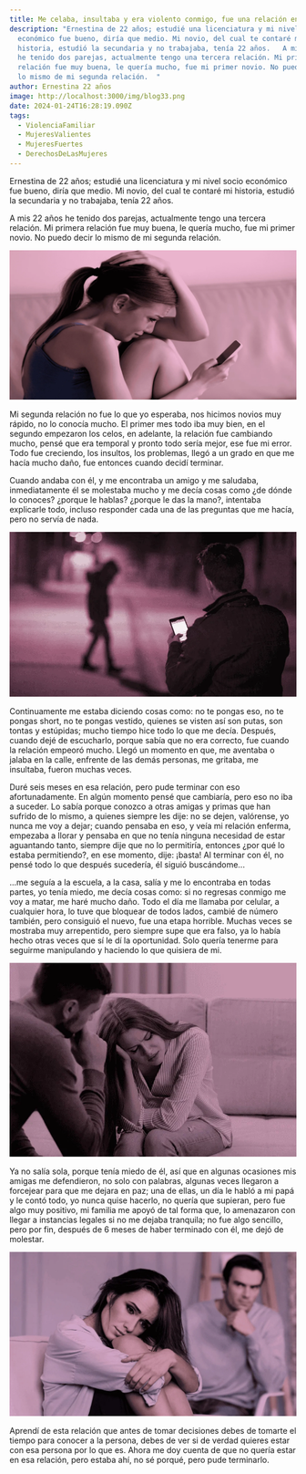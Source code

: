 ```yaml
---
title: Me celaba, insultaba y era violento conmigo, fue una relación enferma
description: "Ernestina de 22 años; estudié una licenciatura y mi nivel socio
  económico fue bueno, diría que medio. Mi novio, del cual te contaré mi
  historia, estudió la secundaria y no trabajaba, tenía 22 años.   A mis 22 años
  he tenido dos parejas, actualmente tengo una tercera relación. Mi primera
  relación fue muy buena, le quería mucho, fue mi primer novio. No puedo decir
  lo mismo de mi segunda relación.  "
author: Ernestina 22 años
image: http://localhost:3000/img/blog33.png
date: 2024-01-24T16:28:19.090Z
tags:
  - ViolenciaFamiliar
  - MujeresValientes
  - MujeresFuertes
  - DerechosDeLasMujeres
---
```

Ernestina de 22 años; estudié una licenciatura y mi nivel socio económico fue bueno, diría que medio. Mi novio, del cual te contaré mi historia, estudió la secundaria y no trabajaba, tenía 22 años.  

A mis 22 años he tenido dos parejas, actualmente tengo una tercera relación. Mi primera relación fue muy buena, le quería mucho, fue mi primer novio. No puedo decir lo mismo de mi segunda relación.  

![Ayuda para la Mujer](/src/static/img/blog-img-16.webp "Ayuda para la Mujer")

Mi segunda relación no fue lo que yo esperaba, nos hicimos novios muy rápido, no lo conocía mucho. El primer mes todo iba muy bien, en el segundo empezaron los celos, en adelante, la relación fue cambiando mucho, pensé que era temporal y pronto todo sería mejor, ese fue mi error. Todo fue creciendo, los insultos, los problemas, llegó a un grado en que me hacía mucho daño, fue entonces cuando decidí terminar.  

Cuando andaba con él, y me encontraba un amigo y me saludaba, inmediatamente él se molestaba mucho y me decía cosas como ¿de dónde lo conoces? ¿porque le hablas? ¿porque le das la mano?, intentaba explicarle todo, incluso responder cada una de las preguntas que me hacía, pero no servía de nada.  

![Ayuda para la Mujer](/src/static/img/blog-img-17.webp "Ayuda para la Mujer")

Continuamente me estaba diciendo cosas como: no te pongas eso, no te pongas short, no te pongas vestido, quienes se visten así son putas, son tontas y estúpidas; mucho tiempo hice todo lo que me decía. Después, cuando dejé de escucharlo, porque sabía que no era correcto, fue cuando la relación empeoró mucho. Llegó un momento en que, me aventaba o jalaba en la calle, enfrente de las demás personas, me gritaba, me insultaba, fueron muchas veces.  

Duré seis meses en esa relación, pero pude terminar con eso afortunadamente. En algún momento pensé que cambiaría, pero eso no iba a suceder. Lo sabía porque conozco a otras amigas y primas que han sufrido de lo mismo, a quienes siempre les dije: no se dejen, valórense, yo nunca me voy a dejar; cuando pensaba en eso, y veía mi relación enferma, empezaba a llorar y pensaba en que no tenía ninguna necesidad de estar aguantando tanto, siempre dije que no lo permitiría, entonces ¿por qué lo estaba permitiendo?, en ese momento, dije: ¡basta! Al terminar con él, no pensé todo lo que después sucedería, él siguió buscándome...  

...me seguía a la escuela, a la casa, salía y me lo encontraba en todas partes, yo tenía miedo, me decía cosas como: si no regresas conmigo me voy a matar, me haré mucho daño. Todo el día me llamaba por celular, a cualquier hora, lo tuve que bloquear de todos lados, cambié de número también, pero consiguió el nuevo, fue una etapa horrible. Muchas veces se mostraba muy arrepentido, pero siempre supe que era falso, ya lo había hecho otras veces que sí le dí la oportunidad. Solo quería tenerme para seguirme manipulando y haciendo lo que quisiera de mi.  

![Ayuda para la Mujer](/src/static/img/blog-img-18.webp "Ayuda para la Mujer")

Ya no salía sola, porque tenía miedo de él, así que en algunas ocasiones mis amigas me defendieron, no solo con palabras, algunas veces llegaron a forcejear para que me dejara en paz; una de ellas, un día le habló a mi papá y le contó todo, yo nunca quise hacerlo, no quería que supieran, pero fue algo muy positivo, mi familia me apoyó de tal forma que, lo amenazaron con llegar a instancias legales si no me dejaba tranquila; no fue algo sencillo, pero por fin, después de 6 meses de haber terminado con él, me dejó de molestar.  

![Ayuda para la Mujer](/src/static/img/blog-img-19.webp "Ayuda para la Mujer")

Aprendí de esta relación que antes de tomar decisiones debes de tomarte el tiempo para conocer a la persona, debes de ver si de verdad quieres estar con esa persona por lo que es. Ahora me doy cuenta de que no quería estar en esa relación, pero estaba ahí, no sé porqué, pero pude terminarlo.